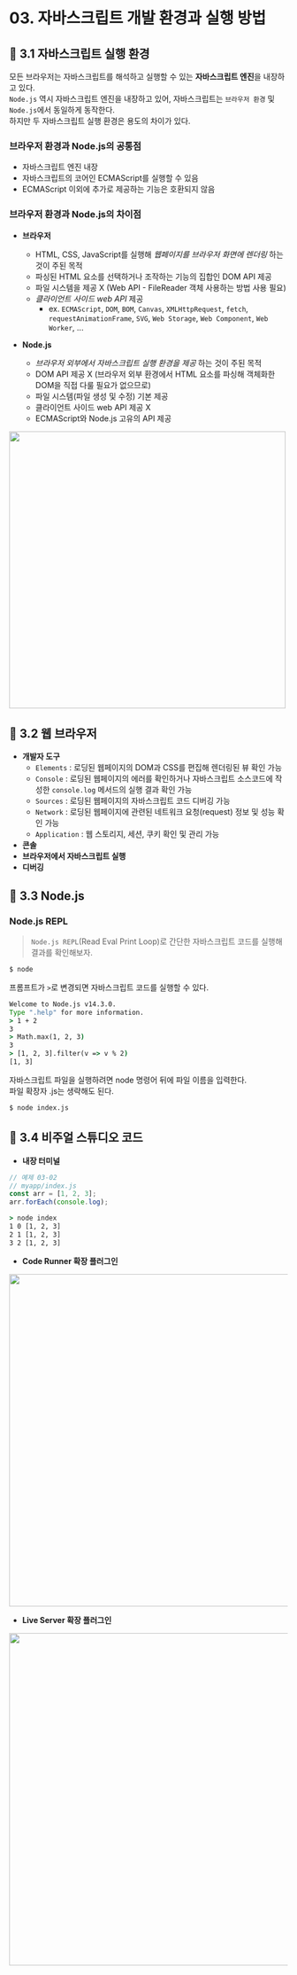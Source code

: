 # 03. 자바스크립트 개발 환경과 실행 방법

## 📌 3.1 자바스크립트 실행 환경
모든 브라우저는 자바스크립트를 해석하고 실행할 수 있는 **자바스크립트 엔진**을 내장하고 있다.    
`Node.js` 역시 자바스크립트 엔진을 내장하고 있어, 자바스크립트는 `브라우저 환경` 및 `Node.js`에서 동일하게 동작한다.    
하지만 두 자바스크립트 실행 환경은 용도의 차이가 있다.    
### 브라우저 환경과 Node.js의 공통점
- 자바스크립트 엔진 내장
- 자바스크립트의 코어인 ECMAScript를 실행할 수 있음
- ECMAScript 이외에 추가로 제공하는 기능은 호환되지 않음

### 브라우저 환경과 Node.js의 차이점
- **브라우저**
    - HTML, CSS, JavaScript를 실행해 _웹페이지를 브라우저 화면에 렌더링_ 하는 것이 주된 목적
    - 파싱된 HTML 요소를 선택하거나 조작하는 기능의 집합인 DOM API 제공
    - 파일 시스템을 제공 X (Web API - FileReader 객체 사용하는 방법 사용 필요)
    - _클라이언트 사이드 web API_ 제공
        - ex. `ECMAScript`, `DOM`, `BOM`, `Canvas`, `XMLHttpRequest`, `fetch`, `requestAnimationFrame`, `SVG`, `Web Storage`, `Web Component`, `Web Worker`, ...  

- **Node.js**
    - _브라우저 외부에서 자바스크립트 실행 환경을 제공_ 하는 것이 주된 목적
    - DOM API 제공 X (브라우저 외부 환경에서 HTML 요소를 파싱해 객체화한 DOM을 직접 다룰 필요가 없으므로)
    - 파일 시스템(파일 생성 및 수정) 기본 제공
    - 클라이언트 사이드 web API 제공 X
    - ECMAScript와 Node.js 고유의 API 제공

<img src="https://user-images.githubusercontent.com/66112716/212527611-9a236055-a1f3-43f5-a535-138ba9c6ecdd.png" width="500" />

## 📌 3.2 웹 브라우저
- **개발자 도구**
    - `Elements` : 로딩된 웹페이지의 DOM과 CSS를 편집해 렌더링된 뷰 확인 가능
    - `Console` : 로딩된 웹페이지의 에러를 확인하거나 자바스크립트 소스코드에 작성한 `console.log` 메서드의 실행 결과 확인 가능
    - `Sources` : 로딩된 웹페이지의 자바스크립트 코드 디버깅 가능
    - `Network` : 로딩된 웹페이지에 관련된 네트워크 요청(request) 정보 및 성능 확인 가능
    - `Application` : 웹 스토리지, 세션, 쿠키 확인 및 관리 가능
- **콘솔**
- **브라우저에서 자바스크립트 실행**
- **디버깅**

## 📌 3.3 Node.js
### Node.js REPL
> `Node.js REPL`(Read Eval Print Loop)로 간단한 자바스크립트 코드를 실행해 결과를 확인해보자.

```cmd
$ node
```
프롬프트가 `>`로 변경되면 자바스크립트 코드를 실행할 수 있다.    
```cmd
Welcome to Node.js v14.3.0.
Type ".help" for more information.
> 1 + 2
3
> Math.max(1, 2, 3)
3
> [1, 2, 3].filter(v => v % 2)
[1, 3]
```
자바스크립트 파일을 실행하려면 node 명령어 뒤에 파일 이름을 입력한다.    
파일 확장자 .js는 생략해도 된다.    
```cmd
$ node index.js
```

## 📌 3.4 비주얼 스튜디오 코드
- **내장 터미널**
```js
// 예제 03-02
// myapp/index.js
const arr = [1, 2, 3];
arr.forEach(console.log);
```

```cmd
> node index
1 0 [1, 2, 3]
2 1 [1, 2, 3]
3 2 [1, 2, 3]
```
- **Code Runner 확장 플러그인**

<img src="https://user-images.githubusercontent.com/66112716/212529189-ce3ccb55-5e5c-490f-b855-64743be0b5c0.png" width="600" />

- **Live Server 확장 플러그인**

<img src="https://user-images.githubusercontent.com/66112716/212529138-597e13b8-ce22-4c95-b5a3-0b71b7321df3.png" width="600" />